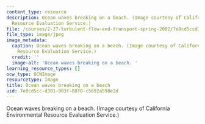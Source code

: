 ```yaml
---
content_type: resource
description: Ocean waves breaking on a beach. (Image courtesy of California Environmental
  Resource Evaluation Service.)
file: /courses/2-27-turbulent-flow-and-transport-spring-2002/7e8cd5ccd301903f88f8c5692a598e2d_2-27s02.jpg
file_type: image/jpeg
image_metadata:
  caption: Ocean waves breaking on a beach. (Image courtesy of California Environmental
    Resource Evaluation Service.)
  credit: ''
  image-alt: 'Ocean waves breaking on a beach. '
learning_resource_types: []
ocw_type: OCWImage
resourcetype: Image
title: Ocean waves breaking on a beach
uid: 7e8cd5cc-d301-903f-88f8-c5692a598e2d
---
```

Ocean waves breaking on a beach. (Image courtesy of California Environmental Resource Evaluation Service.)

